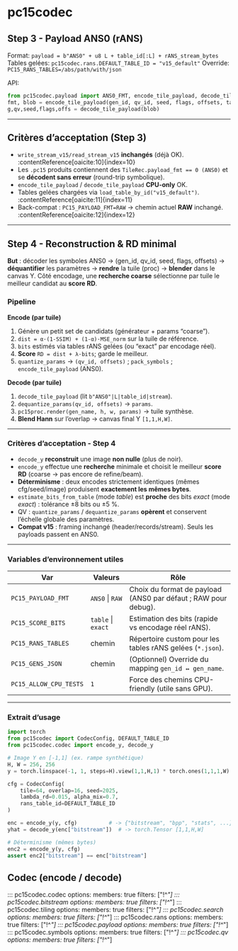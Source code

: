 # pc15codec

## Step 3 - Payload ANS0 (rANS)

Format: `payload = b"ANS0" + u8 L + table_id[:L] + rANS_stream_bytes`
Tables gelées: `pc15codec.rans.DEFAULT_TABLE_ID = "v15_default"`
Override: `PC15_RANS_TABLES=/abs/path/with/json`

API:
```python
from pc15codec.payload import ANS0_FMT, encode_tile_payload, decode_tile_payload
fmt, blob = encode_tile_payload(gen_id, qv_id, seed, flags, offsets, table_id="v15_default")
g,qv,seed,flags,offs = decode_tile_payload(blob)
```

---

## Critères d’acceptation (Step 3)
- `write_stream_v15/read_stream_v15` **inchangés** (déjà OK). :contentReference[oaicite:10]{index=10}
- Les `.pc15` produits contiennent des `TileRec.payload_fmt == 0 (ANS0)` et se **décodent sans erreur** (round-trip symbolique).
- `encode_tile_payload` / `decode_tile_payload` **CPU-only** OK.
- Tables gelées chargées via `load_table_by_id("v15_default")`. :contentReference[oaicite:11]{index=11}
- Back-compat : `PC15_PAYLOAD_FMT=RAW` → chemin actuel **RAW** inchangé. :contentReference[oaicite:12]{index=12}

---

## Step 4 - Reconstruction & RD minimal

**But** : décoder les symboles ANS0 → (gen_id, qv_id, seed, flags, offsets) → **déquantifier** les paramètres → **rendre** la tuile (proc) → **blender** dans le canvas Y.
Côté encodage, une **recherche coarse** sélectionne par tuile le meilleur candidat au **score RD**.

### Pipeline

**Encode (par tuile)**
1. Génère un petit set de candidats (générateur + params “coarse”).
2. `dist = α·(1-SSIM) + (1-α)·MSE_norm` sur la tuile de référence.
3. `bits` estimés via tables rANS gelées (ou “exact” par encodage réel).
4. **Score** `RD = dist + λ·bits`; garde le meilleur.
5. `quantize_params` → `(qv_id, offsets)` ; `pack_symbols` ; `encode_tile_payload` (ANS0).

**Decode (par tuile)**
1. `decode_tile_payload` (lit `b"ANS0"|L|table_id|stream`).
2. `dequantize_params(qv_id, offsets)` → `params`.
3. `pc15proc.render(gen_name, h, w, params)` → tuile synthèse.
4. **Blend Hann** sur l’overlap → canvas final Y `[1,1,H,W]`.

---

### Critères d’acceptation - Step 4

- `decode_y` **reconstruit** une image **non nulle** (plus de noir).
- `encode_y` effectue une **recherche** minimale et choisit le meilleur **score RD** (coarse → pas encore de refine/beam).
- **Déterminisme** : deux encodes strictement identiques (mêmes cfg/seed/image) produisent **exactement les mêmes bytes**.
- `estimate_bits_from_table` (mode *table*) est **proche** des bits *exact* (mode *exact*) : tolérance ±8 bits ou ±5 %.
- QV : `quantize_params` / `dequantize_params` **opèrent** et conservent l’échelle globale des paramètres.
- **Compat v15** : framing inchangé (header/records/stream). Seuls les payloads passent en ANS0.

---

### Variables d’environnement utiles

| Var | Valeurs | Rôle |
|---|---|---|
| `PC15_PAYLOAD_FMT` | `ANS0` \| `RAW` | Choix du format de payload (ANS0 par défaut ; RAW pour debug). |
| `PC15_SCORE_BITS` | `table` \| `exact` | Estimation des bits (rapide vs encodage réel rANS). |
| `PC15_RANS_TABLES` | chemin | Répertoire custom pour les tables rANS gelées (`*.json`). |
| `PC15_GENS_JSON` | chemin | (Optionnel) Override du mapping `gen_id ↔ gen_name`. |
| `PC15_ALLOW_CPU_TESTS` | `1` | Force des chemins CPU-friendly (utile sans GPU). |

---

### Extrait d’usage

```python
import torch
from pc15codec import CodecConfig, DEFAULT_TABLE_ID
from pc15codec.codec import encode_y, decode_y

# Image Y en [-1,1] (ex. rampe synthétique)
H, W = 256, 256
y = torch.linspace(-1, 1, steps=H).view(1,1,H,1) * torch.ones(1,1,1,W)

cfg = CodecConfig(
    tile=64, overlap=16, seed=2025,
    lambda_rd=0.015, alpha_mix=0.7,
    rans_table_id=DEFAULT_TABLE_ID
)

enc = encode_y(y, cfg)          # -> {"bitstream", "bpp", "stats", ...}
yhat = decode_y(enc["bitstream"])  # -> torch.Tensor [1,1,H,W]

# Déterminisme (mêmes bytes)
enc2 = encode_y(y, cfg)
assert enc2["bitstream"] == enc["bitstream"]
```


## Codec (encode / decode)
::: pc15codec.codec
    options:
      members: true
      filters: ["!^_"]
::: pc15codec.bitstream
    options:
      members: true
      filters: ["!^_"]
::: pc15codec.tiling
    options:
      members: true
      filters: ["!^_"]
::: pc15codec.search
    options:
      members: true
      filters: ["!^_"]
::: pc15codec.rans
    options:
      members: true
      filters: ["!^_"]
::: pc15codec.payload
    options:
      members: true
      filters: ["!^_"]
::: pc15codec.symbols
    options:
      members: true
      filters: ["!^_"]
::: pc15codec.qv
    options:
      members: true
      filters: ["!^_"]
